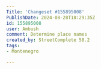 ```yaml
---
Title: 'Changeset #155895008'
PublishDate: 2024-08-28T18:29:35Z
id: 155895008
user: Ambush
comment: Determine place names
created_by: StreetComplete 58.2
tags:
- Montenegro

---
```

